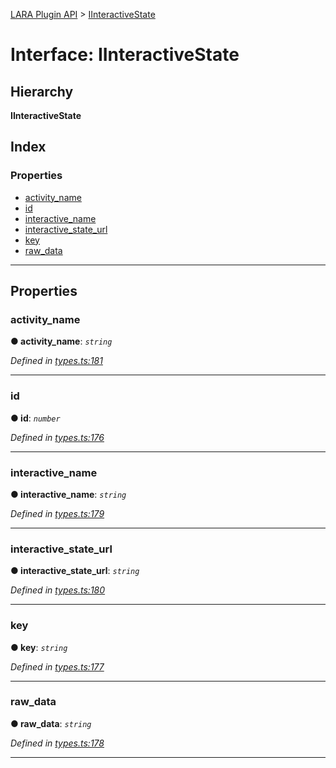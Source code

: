 [LARA Plugin API](../README.md) > [IInteractiveState](../interfaces/iinteractivestate.md)

# Interface: IInteractiveState

## Hierarchy

**IInteractiveState**

## Index

### Properties

* [activity_name](iinteractivestate.md#activity_name)
* [id](iinteractivestate.md#id)
* [interactive_name](iinteractivestate.md#interactive_name)
* [interactive_state_url](iinteractivestate.md#interactive_state_url)
* [key](iinteractivestate.md#key)
* [raw_data](iinteractivestate.md#raw_data)

---

## Properties

<a id="activity_name"></a>

###  activity_name

**● activity_name**: *`string`*

*Defined in [types.ts:181](../../../lara-typescript/src/plugin-api/types.ts#L181)*

___
<a id="id"></a>

###  id

**● id**: *`number`*

*Defined in [types.ts:176](../../../lara-typescript/src/plugin-api/types.ts#L176)*

___
<a id="interactive_name"></a>

###  interactive_name

**● interactive_name**: *`string`*

*Defined in [types.ts:179](../../../lara-typescript/src/plugin-api/types.ts#L179)*

___
<a id="interactive_state_url"></a>

###  interactive_state_url

**● interactive_state_url**: *`string`*

*Defined in [types.ts:180](../../../lara-typescript/src/plugin-api/types.ts#L180)*

___
<a id="key"></a>

###  key

**● key**: *`string`*

*Defined in [types.ts:177](../../../lara-typescript/src/plugin-api/types.ts#L177)*

___
<a id="raw_data"></a>

###  raw_data

**● raw_data**: *`string`*

*Defined in [types.ts:178](../../../lara-typescript/src/plugin-api/types.ts#L178)*

___

